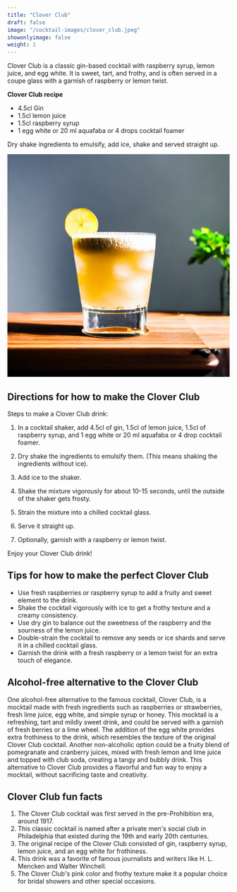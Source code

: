 ```yaml
---
title: "Clover Club"
draft: false
image: "/cocktail-images/clover_club.jpeg"
showonlyimage: false
weight: 1
---
```


Clover Club is a classic gin-based cocktail with raspberry syrup, lemon juice, and egg white. It is sweet, tart, and frothy, and is often served in a coupe glass with a garnish of raspberry or lemon twist.

<!--more-->

**Clover Club recipe**

- 4.5cl Gin
- 1.5cl lemon juice
- 1.5cl raspberry syrup
- 1 egg white or 20 ml aquafaba or 4 drops cocktail foamer


Dry shake ingredients to emulsify, add ice, shake and served straight up.

![](/cocktail-images/clover_club.jpeg)


## Directions for how to make the Clover Club

Steps to make a Clover Club drink:

1. In a cocktail shaker, add 4.5cl of gin, 1.5cl of lemon juice, 1.5cl of raspberry syrup, and 1 egg white or 20 ml aquafaba or 4 drop cocktail foamer.

2. Dry shake the ingredients to emulsify them. (This means shaking the ingredients without ice).

3. Add ice to the shaker.

4. Shake the mixture vigorously for about 10-15 seconds, until the outside of the shaker gets frosty.

5. Strain the mixture into a chilled cocktail glass.

6. Serve it straight up.

7. Optionally, garnish with a raspberry or lemon twist.

Enjoy your Clover Club drink!

## Tips for how to make the perfect Clover Club

- Use fresh raspberries or raspberry syrup to add a fruity and sweet element to the drink.
- Shake the cocktail vigorously with ice to get a frothy texture and a creamy consistency.
- Use dry gin to balance out the sweetness of the raspberry and the sourness of the lemon juice.
- Double-strain the cocktail to remove any seeds or ice shards and serve it in a chilled cocktail glass.
- Garnish the drink with a fresh raspberry or a lemon twist for an extra touch of elegance.

## Alcohol-free alternative to the Clover Club

One alcohol-free alternative to the famous cocktail, Clover Club, is a mocktail made with fresh ingredients such as raspberries or strawberries, fresh lime juice, egg white, and simple syrup or honey. This mocktail is a refreshing, tart and mildly sweet drink, and could be served with a garnish of fresh berries or a lime wheel. The addition of the egg white provides extra frothiness to the drink, which resembles the texture of the original Clover Club cocktail. Another non-alcoholic option could be a fruity blend of pomegranate and cranberry juices, mixed with fresh lemon and lime juice and topped with club soda, creating a tangy and bubbly drink. This alternative to Clover Club provides a flavorful and fun way to enjoy a mocktail, without sacrificing taste and creativity.

## Clover Club fun facts

1. The Clover Club cocktail was first served in the pre-Prohibition era, around 1917.
2. This classic cocktail is named after a private men's social club in Philadelphia that existed during the 19th and early 20th centuries.
3. The original recipe of the Clover Club consisted of gin, raspberry syrup, lemon juice, and an egg white for frothiness.
4. This drink was a favorite of famous journalists and writers like H. L. Mencken and Walter Winchell.
5. The Clover Club's pink color and frothy texture make it a popular choice for bridal showers and other special occasions.
